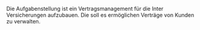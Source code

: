 Die Aufgabenstellung ist ein Vertragsmanagement für die Inter Versicherungen aufzubauen.
Die  soll es ermöglichen Verträge von Kunden zu verwalten.